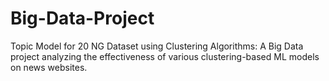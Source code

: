 # Big-Data-Project
Topic Model for 20 NG Dataset using Clustering Algorithms:
A Big Data project analyzing the effectiveness of various clustering-based ML models on news websites.
